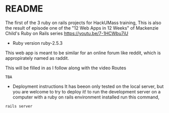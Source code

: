 # README

The first of the 3 ruby on rails projects for HackUMass training,
This is also the result of episode one of the "12 Web Apps in 12 Weeks" of Mackenzie Child's Ruby on Rails series https://youtu.be/7-1HCWbu7iU

* Ruby version
ruby-2.5.3

This web app is meant to be similar for an online forum like reddit, which is appropirately named as raddit.

This will be filled in as I follow along with the video
Routes
```
TBA
```

* Deployment instructions
It has beeon only tested on the local server, but you are welcome to try to deploy it!
to run the development server on a computer with a ruby on rails environment installed run this command,

```
rails server
```

##

